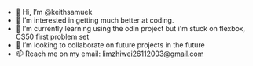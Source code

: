 - 👋 Hi, I’m @keithsamuek
- 👀 I’m interested in getting much better at coding.
- 🌱 I’m currently learning using the odin project but i'm stuck on flexbox, CS50 first problem set
- 💞️ I’m looking to collaborate on future projects in the future
- 📫 Reach me on my email: limzhiwei26112003@gmail.com

<!---
keithsamuek/keithsamuek is a ✨ special ✨ repository because its `README.md` (this file) appears on your GitHub profile.
You can click the Preview link to take a look at your changes.
--->
